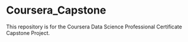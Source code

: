 # Coursera_Capstone
This repository is for the Coursera Data Science Professional Certificate Capstone Project. 
